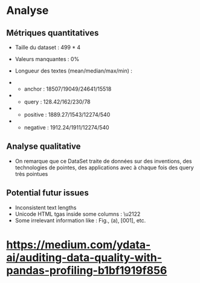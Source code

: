 # Analyse

## Métriques quantitatives

* Taille du dataset : 499 * 4

* Valeurs manquantes : 0%

* Longueur des textes (mean/median/max/min) : 
* * anchor : 18507/19049/24641/15518
* * query : 128.42/162/230/78
* * positive : 1889.27/1543/12274/540
* * negative : 1912.24/1911/12274/540

## Analyse qualitative

* On remarque que ce DataSet traite de données sur des inventions, des technologies de pointes, des applications avec à chaque fois des query très pointues 

## Potential futur issues

* Inconsistent text lengths
* Unicode HTML tgas inside some columns : \u2122
* Some irrelevant information like : Fig., (a), [001], etc. 

# https://medium.com/ydata-ai/auditing-data-quality-with-pandas-profiling-b1bf1919f856
